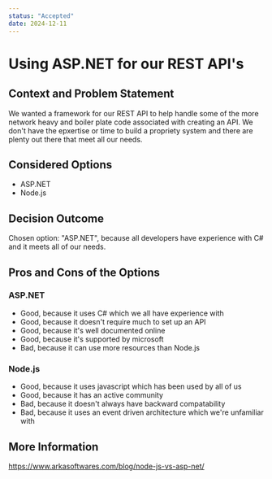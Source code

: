 ```yaml
---
status: "Accepted"
date: 2024-12-11
---
```


# Using ASP.NET for our REST API's

## Context and Problem Statement

We wanted a framework for our REST API to help handle some of the more network heavy and boiler plate code associated with creating an API. We don't have the epxertise or time to build a propriety system and there are plenty out there that meet all our needs.

## Considered Options

* ASP.NET
* Node.js

## Decision Outcome

Chosen option: "ASP.NET", because all developers have experience with C# and it meets all of our needs.

<!-- This is an optional element. Feel free to remove. -->
## Pros and Cons of the Options

### ASP.NET

* Good, because it uses C# which we all have experience with
* Good, because it doesn't require much to set up an API
* Good, because it's well documented online
* Good, because it's supported by microsoft
* Bad, because it can use more resources than Node.js

### Node.js

* Good, because it uses javascript which has been used by all of us
* Good, because it has an active community
* Bad, because it doesn't always have backward compatability
* Bad, because it uses an event driven architecture which we're unfamiliar with

## More Information

https://www.arkasoftwares.com/blog/node-js-vs-asp-net/
